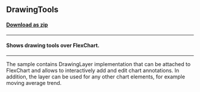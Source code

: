 ## DrawingTools
#### [Download as zip](https://minhaskamal.github.io/DownGit/#/home?url=https://github.com/GrapeCity/ComponentOne-WinForms-Samples/tree/master/NetFramework\FlexChart\CS\DrawingTools)
____
#### Shows drawing tools over FlexChart.
____
The sample contains DrawingLayer implementation that can be attached to FlexChart and allows to interactively add and edit chart annotations. In addition, the layer can be used for any other chart elements, for example moving average trend. 